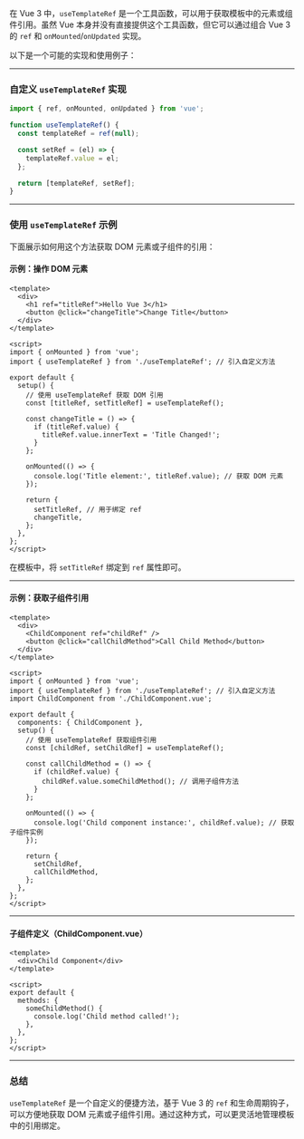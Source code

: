 在 Vue 3 中，`useTemplateRef` 是一个工具函数，可以用于获取模板中的元素或组件引用。虽然 Vue 本身并没有直接提供这个工具函数，但它可以通过组合 Vue 3 的 `ref` 和 `onMounted`/`onUpdated` 实现。

以下是一个可能的实现和使用例子：

------

### 自定义 `useTemplateRef` 实现

```javascript
import { ref, onMounted, onUpdated } from 'vue';

function useTemplateRef() {
  const templateRef = ref(null);

  const setRef = (el) => {
    templateRef.value = el;
  };

  return [templateRef, setRef];
}
```

------

### 使用 `useTemplateRef` 示例

下面展示如何用这个方法获取 DOM 元素或子组件的引用：

#### 示例：操作 DOM 元素

```vue
<template>
  <div>
    <h1 ref="titleRef">Hello Vue 3</h1>
    <button @click="changeTitle">Change Title</button>
  </div>
</template>

<script>
import { onMounted } from 'vue';
import { useTemplateRef } from './useTemplateRef'; // 引入自定义方法

export default {
  setup() {
    // 使用 useTemplateRef 获取 DOM 引用
    const [titleRef, setTitleRef] = useTemplateRef();

    const changeTitle = () => {
      if (titleRef.value) {
        titleRef.value.innerText = 'Title Changed!';
      }
    };

    onMounted(() => {
      console.log('Title element:', titleRef.value); // 获取 DOM 元素
    });

    return {
      setTitleRef, // 用于绑定 ref
      changeTitle,
    };
  },
};
</script>
```

在模板中，将 `setTitleRef` 绑定到 `ref` 属性即可。

------

#### 示例：获取子组件引用

```vue
<template>
  <div>
    <ChildComponent ref="childRef" />
    <button @click="callChildMethod">Call Child Method</button>
  </div>
</template>

<script>
import { onMounted } from 'vue';
import { useTemplateRef } from './useTemplateRef'; // 引入自定义方法
import ChildComponent from './ChildComponent.vue';

export default {
  components: { ChildComponent },
  setup() {
    // 使用 useTemplateRef 获取组件引用
    const [childRef, setChildRef] = useTemplateRef();

    const callChildMethod = () => {
      if (childRef.value) {
        childRef.value.someChildMethod(); // 调用子组件方法
      }
    };

    onMounted(() => {
      console.log('Child component instance:', childRef.value); // 获取子组件实例
    });

    return {
      setChildRef,
      callChildMethod,
    };
  },
};
</script>
```

------

#### 子组件定义（ChildComponent.vue）

```vue
<template>
  <div>Child Component</div>
</template>

<script>
export default {
  methods: {
    someChildMethod() {
      console.log('Child method called!');
    },
  },
};
</script>
```

------

### 总结

`useTemplateRef` 是一个自定义的便捷方法，基于 Vue 3 的 `ref` 和生命周期钩子，可以方便地获取 DOM 元素或子组件引用。通过这种方式，可以更灵活地管理模板中的引用绑定。